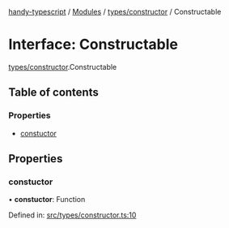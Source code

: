 [handy-typescript](../README.md) / [Modules](../modules.md) / [types/constructor](../modules/types_constructor.md) / Constructable

# Interface: Constructable

[types/constructor](../modules/types_constructor.md).Constructable

## Table of contents

### Properties

- [constuctor](types_constructor.constructable.md#constuctor)

## Properties

### constuctor

• **constuctor**: Function

Defined in: [src/types/constructor.ts:10](https://github.com/robbiemu/handy-typescript/blob/84bdd7b/src/types/constructor.ts#L10)
